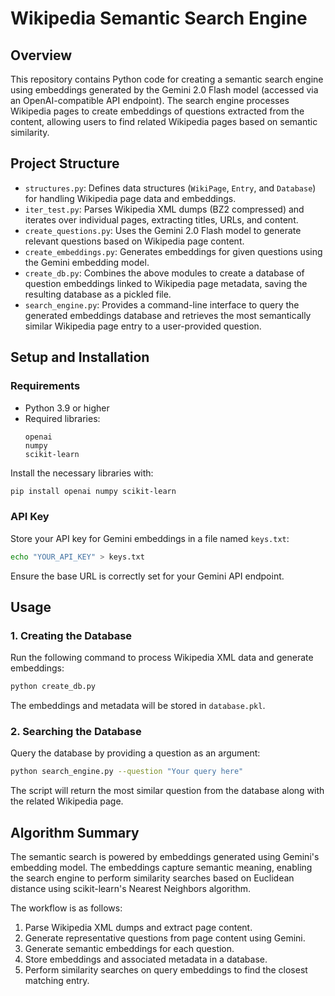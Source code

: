 # Wikipedia Semantic Search Engine

## Overview
This repository contains Python code for creating a semantic search engine using embeddings generated by the Gemini 2.0 Flash model (accessed via an OpenAI-compatible API endpoint). The search engine processes Wikipedia pages to create embeddings of questions extracted from the content, allowing users to find related Wikipedia pages based on semantic similarity.

## Project Structure

- `structures.py`: Defines data structures (`WikiPage`, `Entry`, and `Database`) for handling Wikipedia page data and embeddings.
- `iter_test.py`: Parses Wikipedia XML dumps (BZ2 compressed) and iterates over individual pages, extracting titles, URLs, and content.
- `create_questions.py`: Uses the Gemini 2.0 Flash model to generate relevant questions based on Wikipedia page content.
- `create_embeddings.py`: Generates embeddings for given questions using the Gemini embedding model.
- `create_db.py`: Combines the above modules to create a database of question embeddings linked to Wikipedia page metadata, saving the resulting database as a pickled file.
- `search_engine.py`: Provides a command-line interface to query the generated embeddings database and retrieves the most semantically similar Wikipedia page entry to a user-provided question.

## Setup and Installation

### Requirements

- Python 3.9 or higher
- Required libraries:
  ```
  openai
  numpy
  scikit-learn
  ```

Install the necessary libraries with:

```bash
pip install openai numpy scikit-learn
```

### API Key

Store your API key for Gemini embeddings in a file named `keys.txt`:

```bash
echo "YOUR_API_KEY" > keys.txt
```

Ensure the base URL is correctly set for your Gemini API endpoint.

## Usage

### 1. Creating the Database

Run the following command to process Wikipedia XML data and generate embeddings:

```bash
python create_db.py
```

The embeddings and metadata will be stored in `database.pkl`.

### 2. Searching the Database

Query the database by providing a question as an argument:

```bash
python search_engine.py --question "Your query here"
```

The script will return the most similar question from the database along with the related Wikipedia page.

## Algorithm Summary

The semantic search is powered by embeddings generated using Gemini's embedding model. The embeddings capture semantic meaning, enabling the search engine to perform similarity searches based on Euclidean distance using scikit-learn's Nearest Neighbors algorithm.

The workflow is as follows:

1. Parse Wikipedia XML dumps and extract page content.
2. Generate representative questions from page content using Gemini.
3. Generate semantic embeddings for each question.
4. Store embeddings and associated metadata in a database.
5. Perform similarity searches on query embeddings to find the closest matching entry.


